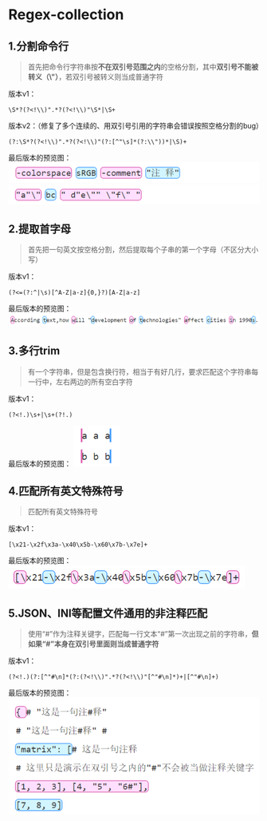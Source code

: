 # Regex-collection
## 1.分割命令行
> 首先把命令行字符串按**不在双引号范围之内**的空格分割，其中**双引号不能被转义（\\"）**，若双引号被转义则当成普通字符

版本v1：
```
\S*?(?<!\\)".*?(?<!\\)"\S*|\S+
```
版本v2：（修复了多个连续的、用双引号引用的字符串会错误按照空格分割的bug）
```
(?:\S*?(?<!\\)".*?(?<!\\)"(?:[^"\s]*(?:\\"))*|\S)+
```
最后版本的预览图：  
![](./resources/01.png)  
![](./resources/02.png)

## 2.提取首字母
> 首先把一句英文按空格分割，然后提取每个子串的第一个字母（不区分大小写）

版本v1：
```
(?<=(?:^|\s)[^A-Z|a-z]{0,}?)[A-Z|a-z]
```
最后版本的预览图：
![](./resources/03.png)

## 3.多行trim
> 有一个字符串，但是包含换行符，相当于有好几行，要求匹配这个字符串每一行中，左右两边的所有空白字符

版本v1：
```
(?<!.)\s+|\s+(?!.)
```
最后版本的预览图：
![](./resources/04.png)

## 4.匹配所有英文特殊符号
> 匹配所有英文特殊符号

版本v1：
```
[\x21-\x2f\x3a-\x40\x5b-\x60\x7b-\x7e]+
```
最后版本的预览图：  
![](./resources/05.png)

## 5.JSON、INI等配置文件通用的非注释匹配
> 使用“#”作为注释关键字，匹配每一行文本“#”第一次出现之前的字符串，**但如果“#”本身在双引号里面则当成普通字符**

版本v1：
```
(?<!.)(?:[^"#\n]*(?:(?<!\\)".*?(?<!\\)"[^"#\n]*)+|[^"#\n]+)
```
最后版本的预览图：  
![](./resources/06.png)
